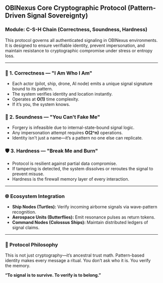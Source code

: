 ## OBINexus Core Cryptographic Protocol (Pattern-Driven Signal Sovereignty)

### Module: C-S-H Chain (Correctness, Soundness, Hardness)

This protocol governs all authenticated signaling in OBINexus environments. It is designed to ensure verifiable identity, prevent impersonation, and maintain resistance to cryptographic compromise under stress or entropy loss.

---

### 🔐 1. Correctness — "I Am Who I Am"

* Each actor (pilot, ship, drone, AI node) emits a unique signal signature bound to its pattern.
* The system verifies identity and location instantly.
* Operates at **O(1)** time complexity.
* If it’s you, the system knows.

### 🧠 2. Soundness — "You Can't Fake Me"

* Forgery is infeasible due to internal-state-bound signal logic.
* Any impersonation attempt requires **O(2^n)** operations.
* Identity isn't just a name—it’s a pattern no one else can replicate.

### 🛡 3. Hardness — "Break Me and Burn"

* Protocol is resilient against partial data compromise.
* If tampering is detected, the system dissolves or reroutes the signal to prevent misuse.
* Hardness is the firewall memory layer of every interaction.

---

### 🌐 Ecosystem Integration

* **Ship Nodes (Turtles):** Verify incoming airborne signals via wave-pattern recognition.
* **Aerospace Units (Butterflies):** Emit resonance pulses as return tokens.
* **Command Nodes (Colossus Ships):** Maintain distributed ledgers of signal claims.

---

### 🧬 Protocol Philosophy

This is not just cryptography—it’s ancestral trust math. Pattern-based identity makes every message a ritual. You don’t ask who it is. You verify the memory.

**“To signal is to survive. To verify is to belong.”**
